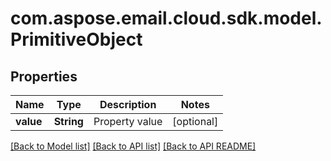
# com.aspose.email.cloud.sdk.model.PrimitiveObject

## Properties
Name | Type | Description | Notes
------------ | ------------- | ------------- | -------------
**value** | **String** | Property value |  [optional]


[[Back to Model list]](README.md#documentation-for-models) [[Back to API list]](README.md#documentation-for-api-endpoints) [[Back to API README]](README.md)

